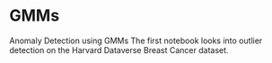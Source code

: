 # GMMs
Anomaly Detection using GMMs
The first notebook looks into outlier detection on the Harvard Dataverse Breast Cancer dataset.
